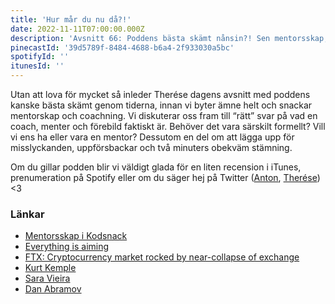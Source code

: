 ```yaml
---
title: 'Hur mår du nu då?!'
date: 2022-11-11T07:00:00.000Z
description: 'Avsnitt 66: Poddens bästa skämt nånsin?! Sen mentorsskap, coachning, förebilder och mycket annat!'
pinecastId: '39d5789f-8484-4688-b6a4-2f933030a5bc'
spotifyId: ''
itunesId: ''
---
```


Utan att lova för mycket så inleder Therése dagens avsnitt med poddens kanske bästa skämt genom tiderna, innan vi byter ämne helt och snackar mentorskap och coachning. Vi diskuterar oss fram till “rätt” svar på vad en coach, menter och förebild faktiskt är. Behöver det vara särskilt formellt? Vill vi ens ha eller vara en mentor? Dessutom en del om att lägga upp för misslyckanden, uppförsbackar och två minuters obekväm stämning.

Om du gillar podden blir vi väldigt glada för en liten recension i iTunes, prenumeration på Spotify eller om du säger hej på Twitter ([Anton](https://twitter.com/Awnton), [Therése](https://twitter.com/tkomstadius)) &lt;3

### Länkar

- [Mentorsskap i Kodsnack](https://kodsnack.se/240/)
- [Everything is aiming](https://nesslabs.com/everything-is-aiming)
- [FTX: Cryptocurrency market rocked by near-collapse of exchange](https://www.bbc.com/news/business-63564364)
- [Kurt Kemple](https://twitter.com/theworstdev)
- [Sara Vieira](https://twitter.com/NikkitaFTW)
- [Dan Abramov](https://twitter.com/dan_abramov)
